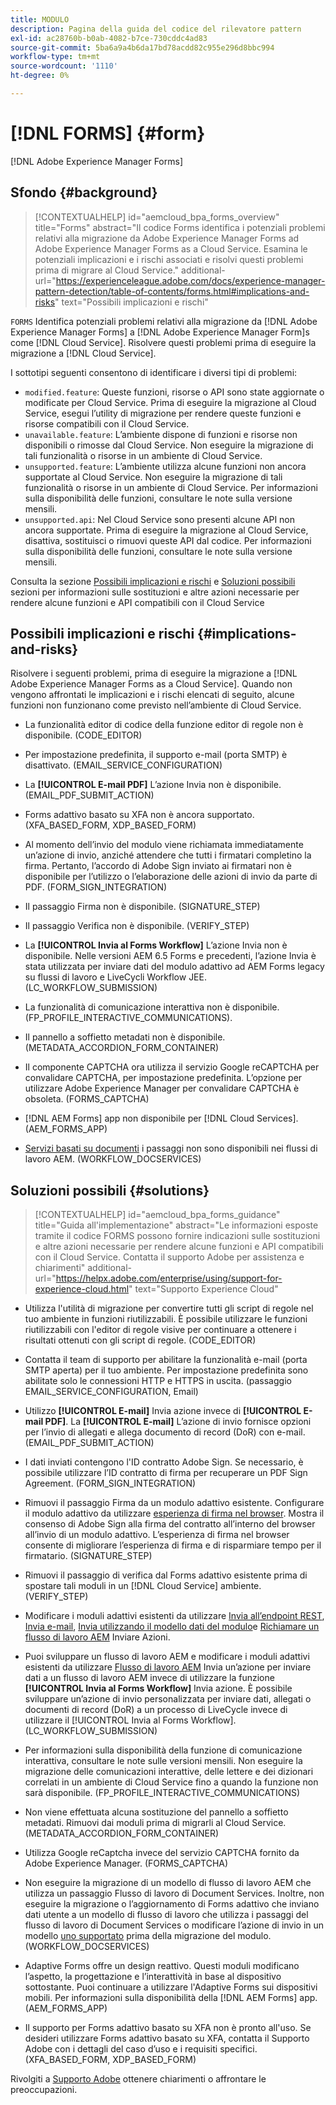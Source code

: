 ```yaml
---
title: MODULO
description: Pagina della guida del codice del rilevatore pattern
exl-id: ac28760b-b0ab-4082-b7ce-730cddc4ad83
source-git-commit: 5ba6a9a4b6da17bd78acdd82c955e296d8bbc994
workflow-type: tm+mt
source-wordcount: '1110'
ht-degree: 0%

---
```


# [!DNL FORMS] {#form}

[!DNL Adobe Experience Manager Forms]

## Sfondo {#background}

>[!CONTEXTUALHELP]
>id="aemcloud_bpa_forms_overview"
>title="Forms"
>abstract="Il codice Forms identifica i potenziali problemi relativi alla migrazione da Adobe Experience Manager Forms ad Adobe Experience Manager Forms as a Cloud Service. Esamina le potenziali implicazioni e i rischi associati e risolvi questi problemi prima di migrare al Cloud Service."
>additional-url="https://experienceleague.adobe.com/docs/experience-manager-pattern-detection/table-of-contents/forms.html#implications-and-risks" text="Possibili implicazioni e rischi"

`FORMS` Identifica potenziali problemi relativi alla migrazione da [!DNL Adobe Experience Manager Forms] a [!DNL Adobe Experience Manager Form]s come [!DNL Cloud Service]. Risolvere questi problemi prima di eseguire la migrazione a [!DNL Cloud Service].

I sottotipi seguenti consentono di identificare i diversi tipi di problemi:

* `modified.feature`: Queste funzioni, risorse o API sono state aggiornate o modificate per Cloud Service. Prima di eseguire la migrazione al Cloud Service, esegui l’utility di migrazione per rendere queste funzioni e risorse compatibili con il Cloud Service.
* `unavailable.feature`: L’ambiente dispone di funzioni e risorse non disponibili o rimosse dal Cloud Service. Non eseguire la migrazione di tali funzionalità o risorse in un ambiente di Cloud Service.
* `unsupported.feature`: L’ambiente utilizza alcune funzioni non ancora supportate al Cloud Service. Non eseguire la migrazione di tali funzionalità o risorse in un ambiente di Cloud Service. Per informazioni sulla disponibilità delle funzioni, consultare le note sulla versione mensili.
* `unsupported.api`: Nel Cloud Service sono presenti alcune API non ancora supportate. Prima di eseguire la migrazione al Cloud Service, disattiva, sostituisci o rimuovi queste API dal codice. Per informazioni sulla disponibilità delle funzioni, consultare le note sulla versione mensili.

Consulta la sezione [Possibili implicazioni e rischi](#implications-and-risks) e [Soluzioni possibili](#solutions) sezioni per informazioni sulle sostituzioni e altre azioni necessarie per rendere alcune funzioni e API compatibili con il Cloud Service

## Possibili implicazioni e rischi {#implications-and-risks}

Risolvere i seguenti problemi, prima di eseguire la migrazione a [!DNL Adobe Experience Manager Forms as a Cloud Service]. Quando non vengono affrontati le implicazioni e i rischi elencati di seguito, alcune funzioni non funzionano come previsto nell’ambiente di Cloud Service.

* La funzionalità editor di codice della funzione editor di regole non è disponibile. (CODE_EDITOR)

* Per impostazione predefinita, il supporto e-mail (porta SMTP) è disattivato. (EMAIL_SERVICE_CONFIGURATION)

* La **[!UICONTROL E-mail PDF]** L’azione Invia non è disponibile.(EMAIL_PDF_SUBMIT_ACTION)

* Forms adattivo basato su XFA non è ancora supportato. (XFA_BASED_FORM, XDP_BASED_FORM)

* Al momento dell’invio del modulo viene richiamata immediatamente un’azione di invio, anziché attendere che tutti i firmatari completino la firma. Pertanto, l’accordo di Adobe Sign inviato ai firmatari non è disponibile per l’utilizzo o l’elaborazione delle azioni di invio da parte di PDF. (FORM_SIGN_INTEGRATION)

* Il passaggio Firma non è disponibile. (SIGNATURE_STEP)

* Il passaggio Verifica non è disponibile. (VERIFY_STEP)

* La **[!UICONTROL Invia al Forms Workflow]** L’azione Invia non è disponibile. Nelle versioni AEM 6.5 Forms e precedenti, l’azione Invia è stata utilizzata per inviare dati del modulo adattivo ad AEM Forms legacy su flussi di lavoro e LiveCycli Workflow JEE. (LC_WORKFLOW_SUBMISSION)

* La funzionalità di comunicazione interattiva non è disponibile.  (FP_PROFILE_INTERACTIVE_COMMUNICATIONS).

* Il pannello a soffietto metadati non è disponibile. (METADATA_ACCORDION_FORM_CONTAINER)

* Il componente CAPTCHA ora utilizza il servizio Google reCAPTCHA per convalidare CAPTCHA, per impostazione predefinita. L’opzione per utilizzare Adobe Experience Manager per convalidare CAPTCHA è obsoleta. (FORMS_CAPTCHA)

* [!DNL AEM Forms] app non disponibile per [!DNL Cloud Services]. (AEM_FORMS_APP)

* [Servizi basati su documenti](https://experienceleague.adobe.com/docs/experience-manager-65/forms/install-aem-forms/osgi-installation/install-configure-document-services.html?lang=en#deployment-topology) i passaggi non sono disponibili nei flussi di lavoro AEM. (WORKFLOW_DOCSERVICES)

## Soluzioni possibili {#solutions}

>[!CONTEXTUALHELP]
>id="aemcloud_bpa_forms_guidance"
>title="Guida all&#39;implementazione"
>abstract="Le informazioni esposte tramite il codice FORMS possono fornire indicazioni sulle sostituzioni e altre azioni necessarie per rendere alcune funzioni e API compatibili con il Cloud Service. Contatta il supporto Adobe per assistenza e chiarimenti"
>additional-url="https://helpx.adobe.com/enterprise/using/support-for-experience-cloud.html" text="Supporto Experience Cloud"

* Utilizza l&#39;utilità di migrazione per convertire tutti gli script di regole nel tuo ambiente in funzioni riutilizzabili. È possibile utilizzare le funzioni riutilizzabili con l&#39;editor di regole visive per continuare a ottenere i risultati ottenuti con gli script di regole. (CODE_EDITOR)

* Contatta il team di supporto per abilitare la funzionalità e-mail (porta SMTP aperta) per il tuo ambiente. Per impostazione predefinita sono abilitate solo le connessioni HTTP e HTTPS in uscita. (passaggio EMAIL_SERVICE_CONFIGURATION, Email)

* Utilizzo **[!UICONTROL E-mail]** Invia azione invece di **[!UICONTROL E-mail PDF]**. La **[!UICONTROL E-mail]** L’azione di invio fornisce opzioni per l’invio di allegati e allega documento di record (DoR) con e-mail. (EMAIL_PDF_SUBMIT_ACTION)

* I dati inviati contengono l&#39;ID contratto Adobe Sign. Se necessario, è possibile utilizzare l’ID contratto di firma per recuperare un PDF Sign Agreement.  (FORM_SIGN_INTEGRATION)

* Rimuovi il passaggio Firma da un modulo adattivo esistente. Configurare il modulo adattivo da utilizzare [esperienza di firma nel browser](https://medium.com/adobetech/using-adobe-sign-to-e-sign-an-adaptive-form-heres-the-best-way-to-do-it-dc3e15f9b684). Mostra il consenso di Adobe Sign alla firma del contratto all’interno del browser all’invio di un modulo adattivo. L’esperienza di firma nel browser consente di migliorare l’esperienza di firma e di risparmiare tempo per il firmatario. (SIGNATURE_STEP)

* Rimuovi il passaggio di verifica dal Forms adattivo esistente prima di spostare tali moduli in un [!DNL Cloud Service] ambiente. (VERIFY_STEP)

* Modificare i moduli adattivi esistenti da utilizzare [Invia all’endpoint REST](https://experienceleague.adobe.com/docs/experience-manager-forms-cloud-service/forms/create-an-adaptive-form/configure-submit-actions-and-metadata-submission/configuring-submit-actions.html#submit-to-rest-endpoint), [Invia e-mail](https://experienceleague.adobe.com/docs/experience-manager-forms-cloud-service/forms/create-an-adaptive-form/configure-submit-actions-and-metadata-submission/configuring-submit-actions.html#send-email), [Invia utilizzando il modello dati del modulo](https://experienceleague.adobe.com/docs/experience-manager-forms-cloud-service/forms/create-an-adaptive-form/configure-submit-actions-and-metadata-submission/configuring-submit-actions.html#submit-using-form-data-model)e [Richiamare un flusso di lavoro AEM](https://experienceleague.adobe.com/docs/experience-manager-forms-cloud-service/forms/create-an-adaptive-form/configure-submit-actions-and-metadata-submission/configuring-submit-actions.html#invoke-an-aem-workflow) Inviare Azioni.

* Puoi sviluppare un flusso di lavoro AEM e modificare i moduli adattivi esistenti da utilizzare [Flusso di lavoro AEM](https://experienceleague.adobe.com/docs/experience-manager-forms-cloud-service/forms/create-an-adaptive-form/configure-submit-actions-and-metadata-submission/configuring-submit-actions.html#invoke-an-aem-workflow) Invia un’azione per inviare dati a un flusso di lavoro AEM invece di utilizzare la funzione **[!UICONTROL Invia al Forms Workflow]** Invia azione. È possibile sviluppare un’azione di invio personalizzata per inviare dati, allegati o documenti di record (DoR) a un processo di LiveCycle invece di utilizzare il [!UICONTROL Invia al Forms Workflow]. (LC_WORKFLOW_SUBMISSION)

* Per informazioni sulla disponibilità della funzione di comunicazione interattiva, consultare le note sulle versioni mensili. Non eseguire la migrazione delle comunicazioni interattive, delle lettere e dei dizionari correlati in un ambiente di Cloud Service fino a quando la funzione non sarà disponibile. (FP_PROFILE_INTERACTIVE_COMMUNICATIONS)

* Non viene effettuata alcuna sostituzione del pannello a soffietto metadati. Rimuovi dai moduli prima di migrarli al Cloud Service.(METADATA_ACCORDION_FORM_CONTAINER)

* Utilizza Google reCaptcha invece del servizio CAPTCHA fornito da Adobe Experience Manager. (FORMS_CAPTCHA)

* Non eseguire la migrazione di un modello di flusso di lavoro AEM che utilizza un passaggio Flusso di lavoro di Document Services. Inoltre, non eseguire la migrazione o l’aggiornamento di Forms adattivo che inviano dati utente a un modello di flusso di lavoro che utilizza i passaggi del flusso di lavoro di Document Services o modificare l’azione di invio in un modello [uno supportato](https://experienceleague.adobe.com/docs/experience-manager-forms-cloud-service/forms/create-an-adaptive-form/configure-submit-actions-and-metadata-submission/configuring-submit-actions.html) prima della migrazione del modulo. (WORKFLOW_DOCSERVICES)

* Adaptive Forms offre un design reattivo. Questi moduli modificano l’aspetto, la progettazione e l’interattività in base al dispositivo sottostante. Puoi continuare a utilizzare l&#39;Adaptive Forms sui dispositivi mobili. Per informazioni sulla disponibilità della [!DNL AEM Forms] app. (AEM_FORMS_APP)

* Il supporto per Forms adattivo basato su XFA non è pronto all&#39;uso. Se desideri utilizzare Forms adattivo basato su XFA, contatta il Supporto Adobe con i dettagli del caso d’uso e i requisiti specifici.(XFA_BASED_FORM, XDP_BASED_FORM)

Rivolgiti a [Supporto Adobe](https://helpx.adobe.com/enterprise/using/support-for-experience-cloud.html) ottenere chiarimenti o affrontare le preoccupazioni.
